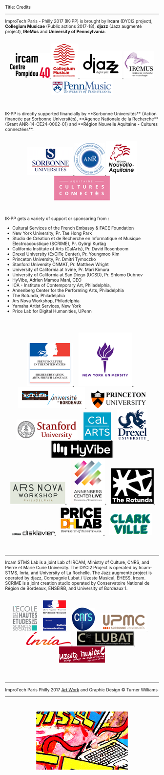 Title: Credits

---

ImproTech Paris - Philly 2017 (IK-PP) is brought by **Ircam** (DYCI2 project), **Collegium Musicae** (Public actions 2017-18),  **djazz** (Jazz augmenté project), **IReMus** and **University of Pennsylvania**.
<br><br>
<p align="center">
<a target="_blank" href="https://www.ircam.fr"> <img  src="../images/LOGO.Ircam.jpg" width="130"> </a>
<a target="_blank" href="http://collegium.musicae.sorbonne-universites.fr"> <img  src="../images/collegium-logo.png" width="90"> </a>
<a target="_blank" href="http://digitaljazz.fr"> <img  src="../images/DjazzLOGO.png" width="140"> </a>
<a target="_blank" href="http://www.iremus.cnrs.fr"> <img  src="../images/logo-iremus.png" width="100"> </a>
<a target="_blank" href="http://www.sas.upenn.edu/music"> <img  src="../images/penn_fulllogo.gif" width="200"> </a>
</p>
<br><br>
IK-PP is directly supported financially by **Sorbonne Universités** (Action financée par Sorbonne Universités), **Agence Nationale de la Recherche** (Grant ANR-14-CE24-0002-01) and **Région Nouvelle Aquitaine - Cultures connectées**.
<br><br>
<p align="center">
<a target="_blank" href="http://www.sorbonne-universites.fr"> <img  src="../images/sorbonne.png" width="150"> </a>
<a target="_blank" href="http://www.agence-nationale-recherche.fr"> <img  src="../images/ANR.png" width="100"> </a>
<a target="_blank" href="https://www.nouvelle-aquitaine.fr"> <img  src="../images/Aquitaine.png" width="100"> </a>
<a target="_blank" href="http://www.culturesconnectees.fr"> <img  src="../images/CultCon.jpg" height="80"> </a>
</p>
<br><br>
IK-PP gets a variety of support or sponsoring  from :

- Cultural Services of the French Embassy & FACE Foundation
- New York University, Pr. Tae Hong Park  
- Studio de Création et de Recherche en Informatique et Musique Électroacoustique (SCRIME), Pr. Györgi Kurtàg
- California Institute of Arts (CalArts), Pr. David Rosenboom  
- Drexel University (ExCITe Center), Pr. Youngmoo Kim
- Princeton University, Pr. Dmitri Tymoczko
- Stanford University CNMAT, Pr. Matthew Wright
- University of California at Irvine, Pr. Mari Kimura
- University of California at San Diego (UCSD), Pr. Shlomo Dubnov
- HyVibe, Adrien Mamou Mani, CEO
- ICA - Institute of Contemporary Art, Philadelphia,
- Annenberg Center for the Performing Arts, Philadelphia
- The Rotunda, Philadelphia
- Ars Nova Workshop, Philadelphia
- Yamaha Artist Services, New York
- Price Lab for Digital Humanities, UPenn

<br><br>
<p align="center">
<a target="_blank" href="http://frenchhighereducation.org"> <img  src="../images/Logo_FrenchAmbassy.png" width="150"> </a>
&nbsp; &nbsp; <a target="_blank" href="https://steinhardt.nyu.edu"> <img  src="../images/NYU.png" width="175"> </a>
&nbsp; &nbsp; <a target="_blank" href="https://scrime.labri.fr"> <img  src="../images/Scrime.jpg" width="220"> </a>
&nbsp; &nbsp; <a target="_blank" href="https://music.princeton.edu"> <img  src="../images/princetonlogo.png" width="180"> </a>
<br>
&nbsp; &nbsp; <a target="_blank" href="https://ccrma.stanford.edu"> <img  src="../images/Logo_Stanford.png" width="200"> </a>
&nbsp; &nbsp; <a target="_blank" href="https://music.calarts.edu"> <img  src="../images/Calarts.png" width="90"> </a>
&nbsp; &nbsp; <a target="_blank" href="http://drexel.edu/excite/"> <img  src="../images/drexel.png" width="100"> </a>
&nbsp; &nbsp; <a target="_blank" href="http://hyvibe.audio"> <img  src="../images/HYVibe.png" width="200"> </a>
<br>
&nbsp; &nbsp; <a target="_blank" href="http://www.arsnovaworkshop.org"> <img  src="../images/arsnovalogo.png" width="180"> </a>
&nbsp; &nbsp; <a target="_blank" href="https://www.annenbergcenter.org"> <img  src="../images/AnnenbergLogo.png" width="110"> </a>
&nbsp; &nbsp; <a target="_blank" href="http://www.therotunda.org/"> <img  src="../images/RotundaLogo.png" width="140"> </a>
&nbsp; &nbsp; <a target="_blank" href="http://www.disklavier.com"> <img  src="../images/yamaha-logo.png" width="140"> </a>
&nbsp; &nbsp; <a target="_blank" href="https://pricelab.sas.upenn.edu"> <img  src="../images/pricelab-logo.png" width="140"> </a>
&nbsp; &nbsp; <a target="_blank" href="http://www.clarkvillephilly.com"> <img  src="../images/clarkville-logo.jpg" width="140"> </a>



</p>
<br><br>


---

Ircam STMS Lab is a joint Lab of IRCAM, Ministry of Culture, CNRS, and Pierre et Marie Curie University. The DYCI2 Project is operated by Ircam-STMS, Inria, and University of La Rochelle. The Jazz augmenté project is operated by djazz, Compagnie Lubat / Uzeste Musical, EHESS, Ircam.
SCRIME is a joint creation studio operated by Conservatoire National de Région de Bordeaux, ENSEIRB, and University of Bordeaux 1.
<br><br>
<p align="center">
<a target="_blank" href="https://www.w3schools.com"> <img  src="../images/logo-ehess.gif" width="80"> </a>
&nbsp; &nbsp; <a target="_blank" href="https://www.w3schools.com"> <img  src="../images/mcc.png" width="75"> </a>
&nbsp; &nbsp; <a target="_blank" href="https://www.w3schools.com"> <img  src="../images/cnrsfr-grand.jpg" width="75"> </a>
&nbsp; &nbsp; <a target="_blank" href="https://www.w3schools.com"> <img  src="../images/upmc.gif" width="150"> </a>
&nbsp; &nbsp; <a target="_blank" href="https://www.w3schools.com"> <img  src="../images/inria.png" width="150"> </a>
&nbsp; &nbsp; <a target="_blank" href="https://www.w3schools.com"> <img  src="../images/CieLubatLogo.png" width="185"> </a>
&nbsp; &nbsp; <a target="_blank" href="https://www.w3schools.com"> <img  src="../images/UzesteLogo.png" width="150"> </a>
</p>
<br><br>

---

ImproTech Paris Philly 2017 [Art Work]({filename}/pages/Visuals.md) and Graphic Design © Turner Williams

---

<p align="center">
   <br><br>
  <img src="../images/IKPoster_frag9.png" width="300"> 
   <br><br>
</p>



